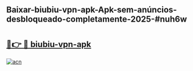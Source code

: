 ## Baixar-biubiu-vpn-apk-Apk-sem-anúncios-desbloqueado-completamente-2025-#nuh6w

# <h2><a href="https://ainizakaria.my?title=biubiu-vpn-apk&ref=22M">🔗👉 🔴 biubiu-vpn-apk</a></h2>

[![acn](https://github.com/user-attachments/assets/0f9c940e-d8b0-45ae-aac7-cd30a18b3e1c)](https://ainizakaria.my?title=biubiu-vpn-apk&ref=22M)

